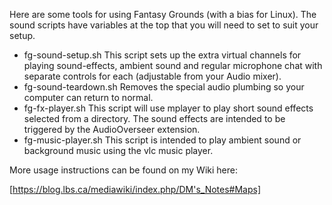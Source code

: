 Here are some tools for using Fantasy Grounds (with a bias for Linux).
The sound scripts have variables at the top that you will need to 
set to suit your setup.

* fg-sound-setup.sh This script sets up the extra virtual channels for
  playing sound-effects, ambient sound and regular microphone chat
  with separate controls for each (adjustable from your Audio mixer).
* fg-sound-teardown.sh Removes the special audio plumbing so your
  computer can return to normal.
* fg-fx-player.sh This script will use mplayer to play short sound effects
  selected from a directory. The sound effects are intended to be
  triggered by the AudioOverseer extension.
* fg-music-player.sh This script is intended to play ambient sound or
  background music using the vlc music player.

More usage instructions can be found on my Wiki here:

[https://blog.lbs.ca/mediawiki/index.php/DM's_Notes#Maps]
